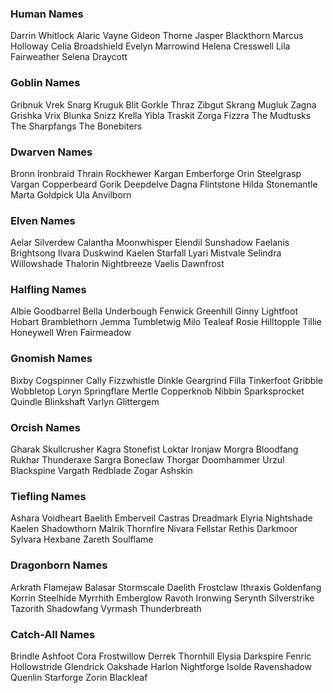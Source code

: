 ### Human Names
Darrin Whitlock
Alaric Vayne
Gideon Thorne
Jasper Blackthorn
Marcus Holloway
Celia Broadshield
Evelyn Marrowind
Helena Cresswell
Lila Fairweather
Selena Draycott
### Goblin Names
Gribnuk
Vrek
Snarg
Kruguk
Blit
Gorkle
Thraz
Zibgut
Skrang
Mugluk
Zagna
Grishka
Vrix
Blunka
Snizz
Krella
Yibla
Traskit
Zorga
Fizzra
The Mudtusks
The Sharpfangs
The Bonebiters
### Dwarven Names
Bronn Ironbraid
Thrain Rockhewer
Kargan Emberforge
Orin Steelgrasp
Vargan Copperbeard
Gorik Deepdelve
Dagna Flintstone
Hilda Stonemantle
Marta Goldpick
Ula Anvilborn
### Elven Names
Aelar Silverdew
Calantha Moonwhisper
Elendil Sunshadow
Faelanis Brightsong
Ilvara Duskwind
Kaelen Starfall
Lyari Mistvale
Selindra Willowshade
Thalorin Nightbreeze
Vaelis Dawnfrost
### Halfling Names
Albie Goodbarrel
Bella Underbough
Fenwick Greenhill
Ginny Lightfoot
Hobart Bramblethorn
Jemma Tumbletwig
Milo Tealeaf
Rosie Hilltopple
Tillie Honeywell
Wren Fairmeadow
### Gnomish Names
Bixby Cogspinner
Cally Fizzwhistle
Dinkle Geargrind
Filla Tinkerfoot
Gribble Wobbletop
Loryn Springflare
Mertle Copperknob
Nibbin Sparksprocket
Quindle Blinkshaft
Varlyn Glittergem
### Orcish Names
Gharak Skullcrusher
Kagra Stonefist
Loktar Ironjaw
Morgra Bloodfang
Rukhar Thunderaxe
Sargra Boneclaw
Thorgar Doomhammer
Urzul Blackspine
Vargath Redblade
Zogar Ashskin
### Tiefling Names
Ashara Voidheart
Baelith Emberveil
Castras Dreadmark
Elyria Nightshade
Kaelen Shadowthorn
Malrik Thornfire
Nivara Fellstar
Rethis Darkmoor
Sylvara Hexbane
Zareth Soulflame
### Dragonborn Names
Arkrath Flamejaw
Balasar Stormscale
Daelith Frostclaw
Ithraxis Goldenfang
Korrin Steelhide
Myrrhith Emberglow
Ravoth Ironwing
Serynth Silverstrike
Tazorith Shadowfang
Vyrmash Thunderbreath
### Catch-All Names
Brindle Ashfoot
Cora Frostwillow
Derrek Thornhill
Elysia Darkspire
Fenric Hollowstride
Glendrick Oakshade
Harlon Nightforge
Isolde Ravenshadow
Quenlin Starforge
Zorin Blackleaf